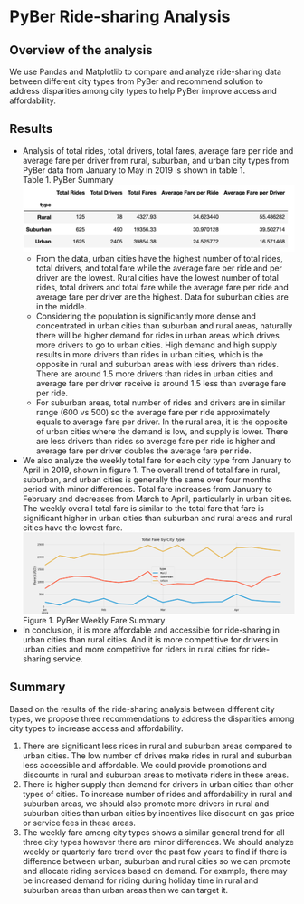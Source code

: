 # PyBer Ride-sharing Analysis
## Overview of the analysis
We use Pandas and Matplotlib to compare and analyze ride-sharing data between different city types from PyBer and recommend solution to address disparities among city types to help PyBer improve access and affordability. 
## Results
- Analysis of total rides, total drivers, total fares, average fare per ride and average fare per driver from rural, suburban, and urban city types from PyBer data from January to May in 2019 is shown in table 1. <br/>
Table 1. PyBer Summary<br/>
![pyber_summary](/Analysis/pyber_summary.png)<br/>
   - From the data, urban cities have the highest number of total rides, total drivers, and total fare while the average fare per ride and per driver are the lowest. Rural cities have the lowest number of total rides, total drivers and total fare while the average fare per ride and average fare per driver are the highest.  Data for suburban cities are in the middle. 
   - Considering the population is significantly more dense and concentrated in urban cities than suburban and rural areas, naturally there will be higher demand for rides in urban areas which drives more drivers to go to urban cities. High demand and high supply results in more drivers than rides in urban cities, which is the opposite in rural and suburban areas with less drivers than rides. There are around 1.5 more drivers than rides in urban cities and average fare per driver receive is around 1.5 less than average fare per ride. 
   - For suburban areas, total number of rides and drivers are in similar range (600 vs 500) so the average fare per ride approximately equals to average fare per driver. In the rural area, it is the opposite of urban cities where the demand is low, and supply is lower. There are less drivers than rides so average fare per ride is higher and average fare per driver doubles the average fare per ride.
- We also analyze the weekly total fare for each city type from January to April in 2019, shown in figure 1. The overall trend of total fare in rural, suburban, and urban cities is generally the same over four months period with minor differences. Total fare increases from January to February and decreases from March to April, particularly in urban cities. The weekly overall total fare is similar to the total fare that fare is significant higher in urban cities than suburban and rural areas and rural cities have the lowest fare. 
![pyber_weekly_fare_summary](/Analysis/PyBer_fare_summary.png)<br/>
Figure 1. PyBer Weekly Fare Summary<br/>
- In conclusion, it is more affordable and accessible for ride-sharing in urban cities than rural cities. And it is more competitive for drivers in urban cities and more competitive for riders in rural cities for ride-sharing service. 
## Summary
Based on the results of the ride-sharing analysis between different city types, we propose three recommendations to address the disparities among city types to increase access and affordability.
1. There are significant less rides in rural and suburban areas compared to urban cities. The low number of drives make rides in rural and suburban less accessible and affordable. We could provide promotions and discounts in rural and suburban areas to motivate riders in these areas.
2. There is higher supply than demand for drivers in urban cities than other types of cities. To increase number of rides and affordability in rural and suburban areas, we should also promote more drivers in rural and suburban cities than urban cities by incentives like discount on gas price or service fees in these areas. 
3. The weekly fare among city types shows a similar general trend for all three city types however there are minor differences. We should analyze weekly or quarterly fare trend over the past few years to find if there is difference between urban, suburban and rural cities so we can promote and allocate riding services based on demand. For example, there may be increased demand for riding during holiday time in rural and suburban areas than urban areas then we can target it. 
